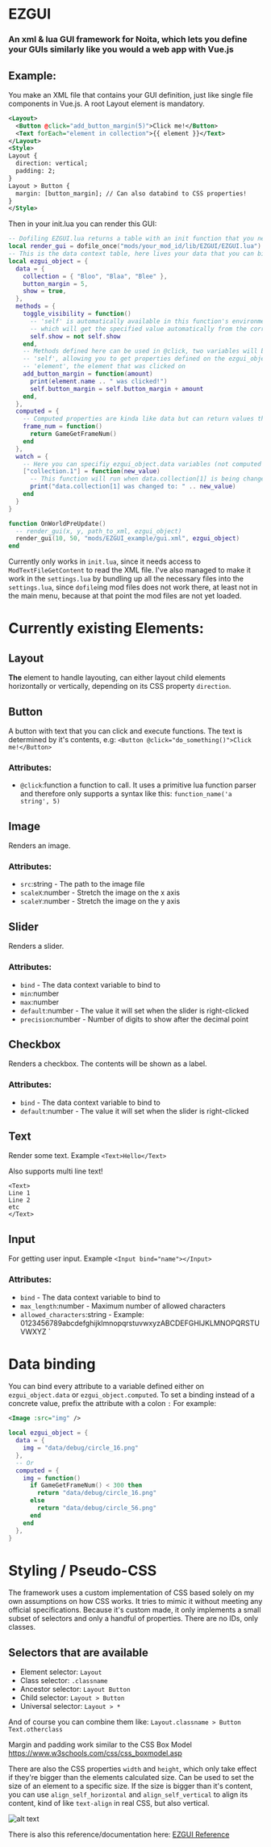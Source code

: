 # EZGUI
### An xml & lua GUI framework for Noita, which lets you define your GUIs similarly like you would a web app with Vue.js
## Example:
You make an XML file that contains your GUI definition, just like single file components in Vue.js.
A root Layout element is mandatory.
```xml
<Layout>
  <Button @click="add_button_margin(5)">Click me!</Button>
  <Text forEach="element in collection">{{ element }}</Text>
</Layout>
<Style>
Layout {
  direction: vertical;
  padding: 2;
}
Layout > Button {
  margin: [button_margin]; // Can also databind to CSS properties!
}
</Style>
```
Then in your init.lua you can render this GUI:
```lua
-- Dofiling EZGUI.lua returns a table with an init function that you need to call and pass in the path to the library, which in turn will return a render function you can call to render a GUI
local render_gui = dofile_once("mods/your_mod_id/lib/EZGUI/EZGUI.lua").init("mods/your_mod_id/lib/EZGUI")
-- This is the data context table, here lives your data that you can bind to
local ezgui_object = {
  data = {
    collection = { "Bloo", "Blaa", "Blee" },
    button_margin = 5,
    show = true,
  },
  methods = {
    toggle_visibility = function()
      -- 'self' is automatically available in this function's environment and refers to a special version of the ezgui_object
      -- which will get the specified value automatically from the correct sub-table (like data or computed)
      self.show = not self.show
    end,
    -- Methods defined here can be used in @click, two variables will be available within these functions:
    -- 'self', allowing you to get properties defined on the ezgui_object
    -- 'element', the element that was clicked on
    add_button_margin = function(amount)
      print(element.name .. " was clicked!")
      self.button_margin = self.button_margin + amount
    end,
  },
  computed = {
    -- Computed properties are kinda like data but can return values that need to be dynamically calculated
    frame_num = function()
      return GameGetFrameNum()
    end
  },
  watch = {
    -- Here you can specifiy ezgui_object.data variables (not computed for now) that you want to watch for changes
    ["collection.1"] = function(new_value)
      -- This function will run when data.collection[1] is being changed, the new value is passed in as the first argument
      print("data.collection[1] was changed to: " .. new_value)
    end
  }
}

function OnWorldPreUpdate()
  -- render_gui(x, y, path_to_xml, ezgui_object)
  render_gui(10, 50, "mods/EZGUI_example/gui.xml", ezgui_object)
end
```
Currently only works in `init.lua`, since it needs access to `ModTextFileGetContent` to read the XML file.
I've also managed to make it work in the `settings.lua` by bundling up all the necessary files into the `settings.lua`, since `dofile`ing mod files does not work there, at least not in the main menu, because at that point the mod files are not yet loaded.

# Currently existing Elements:
## Layout
**The** element to handle layouting, can either layout child elements horizontally or vertically, depending on its CSS property `direction`.

## Button
A button with text that you can click and execute functions. The text is determined by it's contents, e.g: `<Button @click="do_something()">Click me!</Button>`
### Attributes:
- `@click`:function a function to call. It uses a primitive lua function parser and therefore only supports a syntax like this: `function_name('a string', 5)`

## Image
Renders an image.
### Attributes:
- `src`:string - The path to the image file
- `scaleX`:number - Stretch the image on the x axis
- `scaleY`:number - Stretch the image on the y axis
## Slider
Renders a slider.
### Attributes:
- `bind` - The data context variable to bind to
- `min`:number
- `max`:number
- `default`:number - The value it will set when the slider is right-clicked
- `precision`:number - Number of digits to show after the decimal point
## Checkbox
Renders a checkbox. The contents will be shown as a label.
### Attributes:
- `bind` - The data context variable to bind to
- `default`:number - The value it will set when the slider is right-clicked
## Text
Render some text. Example `<Text>Hello</Text>`

Also supports multi line text!

```
<Text>
Line 1
Line 2
etc
</Text>
```

## Input
For getting user input. Example `<Input bind="name"></Input>`
### Attributes:
- `bind` - The data context variable to bind to
- `max_length`:number - Maximum number of allowed characters
- `allowed_characters`:string - Example: 0123456789abcdefghijklmnopqrstuvwxyzABCDEFGHIJKLMNOPQRSTUVWXYZ
`
# Data binding
You can bind every attribute to a variable defined either on `ezgui_object.data` or `ezgui_object.computed`. To set a binding instead of a concrete value, prefix the attribute with a colon `:`
For example:
```xml
<Image :src="img" />
```
```lua
local ezgui_object = {
  data = {
    img = "data/debug/circle_16.png"
  },
  -- Or
  computed = {
    img = function()
      if GameGetFrameNum() < 300 then
        return "data/debug/circle_16.png"
      else
        return "data/debug/circle_56.png"
      end
    end
  },
}
```

# Styling / Pseudo-CSS
The framework uses a custom implementation of CSS based solely on my own assumptions on how CSS works. It tries to mimic it without meeting any official specifications. Because it's custom made, it only implements a small subset of selectors and only a handful of properties. There are no IDs, only classes.
## Selectors that are available
- Element selector: `Layout`
- Class selector: `.classname`
- Ancestor selector: `Layout Button`
- Child selector: `Layout > Button`
- Universal selector: `Layout > *`

And of course you can combine them like: `Layout.classname > Button Text.otherclass`

Margin and padding work similar to the CSS Box Model https://www.w3schools.com/css/css_boxmodel.asp

There are also the CSS properties `width` and `height`, which only take effect if they're bigger than the elements calculated size.
Can be used to set the size of an element to a specific size. If the size is bigger than it's content, you can use `align_self_horizontal`
and `align_self_vertical` to align its content, kind of like `text-align` in real CSS, but also vertical.

![alt text](www/assets/box_model.png "Title")

There is also this reference/documentation here: [EZGUI Reference](https://TheHorscht.github.io/EZGUI)
